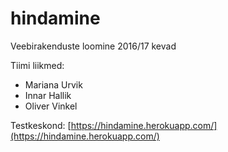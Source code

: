 # hindamine
Veebirakenduste loomine 2016/17 kevad

Tiimi liikmed:
* Mariana Urvik
* Innar Hallik
* Oliver Vinkel

Testkeskond: [https://hindamine.herokuapp.com/](https://hindamine.herokuapp.com/)
